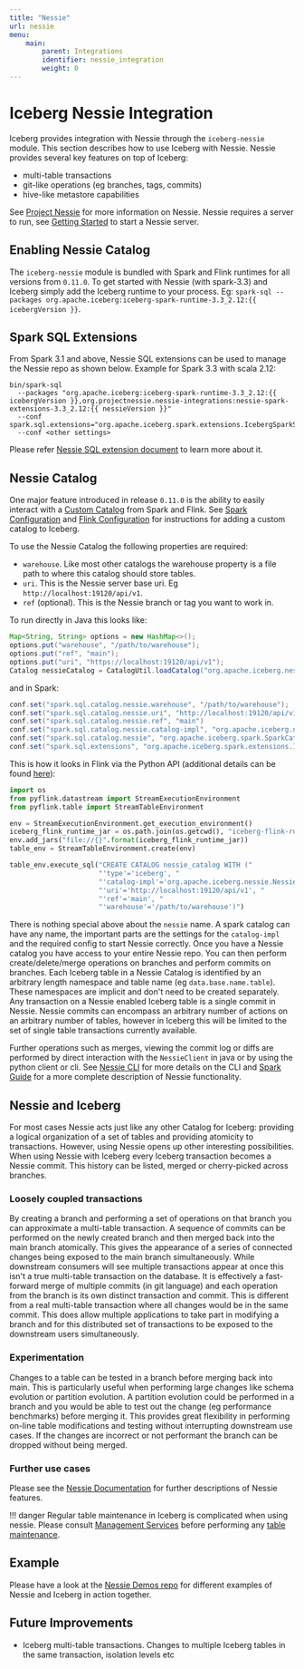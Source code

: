 ```yaml
---
title: "Nessie"
url: nessie
menu:
    main:
        parent: Integrations
        identifier: nessie_integration
        weight: 0
---
```

<!--
 - Licensed to the Apache Software Foundation (ASF) under one or more
 - contributor license agreements.  See the NOTICE file distributed with
 - this work for additional information regarding copyright ownership.
 - The ASF licenses this file to You under the Apache License, Version 2.0
 - (the "License"); you may not use this file except in compliance with
 - the License.  You may obtain a copy of the License at
 -
 -   http://www.apache.org/licenses/LICENSE-2.0
 -
 - Unless required by applicable law or agreed to in writing, software
 - distributed under the License is distributed on an "AS IS" BASIS,
 - WITHOUT WARRANTIES OR CONDITIONS OF ANY KIND, either express or implied.
 - See the License for the specific language governing permissions and
 - limitations under the License.
 -->

# Iceberg Nessie Integration

Iceberg provides integration with Nessie through the `iceberg-nessie` module.
This section describes how to use Iceberg with Nessie. Nessie provides several key features on top of Iceberg:

* multi-table transactions
* git-like operations (eg branches, tags, commits)
* hive-like metastore capabilities

See [Project Nessie](https://projectnessie.org) for more information on Nessie. Nessie requires a server to run, see
[Getting Started](https://projectnessie.org/try/) to start a Nessie server.

## Enabling Nessie Catalog

The `iceberg-nessie` module is bundled with Spark and Flink runtimes for all versions from `0.11.0`. To get started
with Nessie (with spark-3.3) and Iceberg simply add the Iceberg runtime to your process. Eg: `spark-sql --packages
org.apache.iceberg:iceberg-spark-runtime-3.3_2.12:{{ icebergVersion }}`. 

## Spark SQL Extensions

From Spark 3.1 and above, Nessie SQL extensions can be used to manage the Nessie repo as shown below.
Example for Spark 3.3 with scala 2.12:

```
bin/spark-sql 
  --packages "org.apache.iceberg:iceberg-spark-runtime-3.3_2.12:{{ icebergVersion }},org.projectnessie.nessie-integrations:nessie-spark-extensions-3.3_2.12:{{ nessieVersion }}"
  --conf spark.sql.extensions="org.apache.iceberg.spark.extensions.IcebergSparkSessionExtensions,org.projectnessie.spark.extensions.NessieSparkSessionExtensions"
  --conf <other settings>
```
Please refer [Nessie SQL extension document](https://projectnessie.org/tools/sql/) to learn more about it.

## Nessie Catalog

One major feature introduced in release `0.11.0` is the ability to easily interact with a [Custom Catalog](custom-catalog.md) from Spark and Flink. See [Spark Configuration](spark-configuration.md#catalog-configuration)
  and [Flink Configuration](flink.md#custom-catalog) for instructions for adding a custom catalog to Iceberg. 

To use the Nessie Catalog the following properties are required:

* `warehouse`. Like most other catalogs the warehouse property is a file path to where this catalog should store tables.
* `uri`. This is the Nessie server base uri. Eg `http://localhost:19120/api/v1`.
* `ref` (optional). This is the Nessie branch or tag you want to work in.

To run directly in Java this looks like:

``` java
Map<String, String> options = new HashMap<>();
options.put("warehouse", "/path/to/warehouse");
options.put("ref", "main");
options.put("uri", "https://localhost:19120/api/v1");
Catalog nessieCatalog = CatalogUtil.loadCatalog("org.apache.iceberg.nessie.NessieCatalog", "nessie", options, hadoopConfig);
```

and in Spark:

``` java
conf.set("spark.sql.catalog.nessie.warehouse", "/path/to/warehouse");
conf.set("spark.sql.catalog.nessie.uri", "http://localhost:19120/api/v1")
conf.set("spark.sql.catalog.nessie.ref", "main")
conf.set("spark.sql.catalog.nessie.catalog-impl", "org.apache.iceberg.nessie.NessieCatalog")
conf.set("spark.sql.catalog.nessie", "org.apache.iceberg.spark.SparkCatalog")
conf.set("spark.sql.extensions", "org.apache.iceberg.spark.extensions.IcebergSparkSessionExtensions,org.projectnessie.spark.extensions.NessieSparkSessionExtensions")
```
This is how it looks in Flink via the Python API (additional details can be found [here](flink.md#preparation-when-using-flinks-python-api)):
```python
import os
from pyflink.datastream import StreamExecutionEnvironment
from pyflink.table import StreamTableEnvironment

env = StreamExecutionEnvironment.get_execution_environment()
iceberg_flink_runtime_jar = os.path.join(os.getcwd(), "iceberg-flink-runtime-{{ icebergVersion }}.jar")
env.add_jars("file://{}".format(iceberg_flink_runtime_jar))
table_env = StreamTableEnvironment.create(env)

table_env.execute_sql("CREATE CATALOG nessie_catalog WITH ("
                      "'type'='iceberg', "
                      "'catalog-impl'='org.apache.iceberg.nessie.NessieCatalog', "
                      "'uri'='http://localhost:19120/api/v1', "
                      "'ref'='main', "
                      "'warehouse'='/path/to/warehouse')")
```

There is nothing special above about the `nessie` name. A spark catalog can have any name, the important parts are the 
settings for the `catalog-impl` and the required config to start Nessie correctly.
Once you have a Nessie catalog you have access to your entire Nessie repo. You can then perform create/delete/merge
operations on branches and perform commits on branches. Each Iceberg table in a Nessie Catalog is identified by an
arbitrary length namespace and table name (eg `data.base.name.table`). These namespaces are implicit and don't need to
be created separately. Any transaction on a Nessie enabled Iceberg table is a single commit in Nessie. Nessie commits
can encompass an arbitrary number of actions on an arbitrary number of tables, however in Iceberg this will be limited
to the set of single table transactions currently available.

Further operations such as merges, viewing the commit log or diffs are performed by direct interaction with the
`NessieClient` in java or by using the python client or cli. See [Nessie CLI](https://projectnessie.org/tools/cli/) for
more details on the CLI and [Spark Guide](https://projectnessie.org/tools/iceberg/spark/) for a more complete description of 
Nessie functionality.

## Nessie and Iceberg

For most cases Nessie acts just like any other Catalog for Iceberg: providing a logical organization of a set of tables
and providing atomicity to transactions. However, using Nessie opens up other interesting possibilities. When using Nessie with
Iceberg every Iceberg transaction becomes a Nessie commit. This history can be listed, merged or cherry-picked across branches.

### Loosely coupled transactions

By creating a branch and performing a set of operations on that branch you can approximate a multi-table transaction.
A sequence of commits can be performed on the newly created branch and then merged back into the main branch atomically.
This gives the appearance of a series of connected changes being exposed to the main branch simultaneously. While downstream
consumers will see multiple transactions appear at once this isn't a true multi-table transaction on the database. It is 
effectively a fast-forward merge of multiple commits (in git language) and each operation from the branch is its own distinct
transaction and commit. This is different from a real multi-table transaction where all changes would be in the same commit.
This does allow multiple applications to take part in modifying a branch and for this distributed set of transactions to be 
exposed to the downstream users simultaneously.

 
### Experimentation

Changes to a table can be tested in a branch before merging back into main. This is particularly useful when performing
large changes like schema evolution or partition evolution. A partition evolution could be performed in a branch and you
would be able to test out the change (eg performance benchmarks) before merging it. This provides great flexibility in
performing on-line table modifications and testing without interrupting downstream use cases. If the changes are
incorrect or not performant the branch can be dropped without being merged.

### Further use cases

Please see the [Nessie Documentation](https://projectnessie.org/features/) for further descriptions of 
Nessie features.

!!! danger
    Regular table maintenance in Iceberg is complicated when using nessie. Please consult
    [Management Services](https://projectnessie.org/features/management/) before performing any 
    [table maintenance](maintenance.md).


## Example 

Please have a look at the [Nessie Demos repo](https://github.com/projectnessie/nessie-demos)
for different examples of Nessie and Iceberg in action together.

## Future Improvements

* Iceberg multi-table transactions. Changes to multiple Iceberg tables in the same transaction, isolation levels etc
